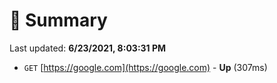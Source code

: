 # 📖 Summary
Last updated: **6/23/2021, 8:03:31 PM**

- `GET` [https://google.com](https://google.com) - **Up** (307ms)
